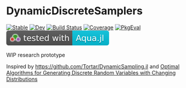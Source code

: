 # DynamicDiscreteSamplers

[![Stable](https://img.shields.io/badge/docs-stable-blue.svg)](https://LilithHafner.github.io/DynamicDiscreteSamplers.jl/stable/)
[![Dev](https://img.shields.io/badge/docs-dev-blue.svg)](https://LilithHafner.github.io/DynamicDiscreteSamplers.jl/dev/)
[![Build Status](https://github.com/LilithHafner/DynamicDiscreteSamplers.jl/actions/workflows/CI.yml/badge.svg?branch=main)](https://github.com/LilithHafner/DynamicDiscreteSamplers.jl/actions/workflows/CI.yml?query=branch%3Amain)
[![Coverage](https://codecov.io/gh/LilithHafner/DynamicDiscreteSamplers.jl/branch/main/graph/badge.svg)](https://codecov.io/gh/LilithHafner/DynamicDiscreteSamplers.jl)
[![PkgEval](https://JuliaCI.github.io/NanosoldierReports/pkgeval_badges/D/DynamicDiscreteSamplers.svg)](https://JuliaCI.github.io/NanosoldierReports/pkgeval_badges/D/DynamicDiscreteSamplers.html)
[![Aqua](https://raw.githubusercontent.com/JuliaTesting/Aqua.jl/master/badge.svg)](https://github.com/JuliaTesting/Aqua.jl)

WIP research prototype

Inspired by https://github.com/Tortar/DynamicSampling.jl and [Optimal Algorithms for Generating Discrete
Random Variables with Changing Distributions](https://www.researchgate.net/publication/250428390_Optimal_Algorithms_for_Generating_Discrete_Random_Variables_With)
